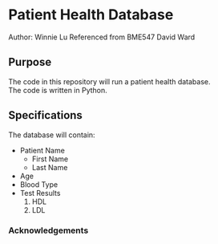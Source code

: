 # Patient Health Database

Author: Winnie Lu
Referenced from BME547 David Ward

## Purpose

The code in this repository will run a patient health database.  
The code is written in Python.

## Specifications
The database will contain:
* Patient Name
    * First Name
    * Last Name
* Age
* Blood Type
* Test Results
    1. HDL
    2. LDL

### Acknowledgements
